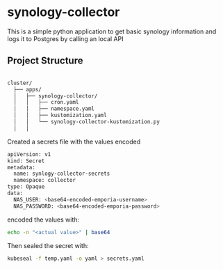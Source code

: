 # synology-collector
This is a simple python application to get basic synology information and logs it to Postgres by calling an local API


## Project Structure

```bash

cluster/
  ├── apps/
  │   ├── synology-collector/
  │   │   ├── cron.yaml
  │   │   ├── namespace.yaml
  │   │   ├── kustomization.yaml
  │   │   └── synology-collector-kustomization.py
  │   │   
```


Created a secrets file with the values encoded
```bash
apiVersion: v1
kind: Secret
metadata:
  name: synlogy-collector-secrets
  namespace: collector
type: Opaque
data:
  NAS_USER: <base64-encoded-emporia-username>
  NAS_PASSWORD: <base64-encoded-emporia-password>
```

encoded the values with:
```bash
echo -n "<actual value>" | base64 
```

Then sealed the secret with:
```bash
kubeseal -f temp.yaml -o yaml > secrets.yaml  
```